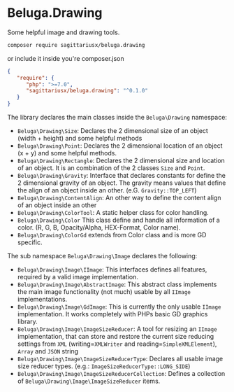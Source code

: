 # Beluga.Drawing

Some helpful image and drawing tools.

```bash
composer require sagittariusx/beluga.drawing
```

or include it inside you're composer.json

```json
{
   "require": {
      "php": ">=7.0",
      "sagittariusx/beluga.drawing": "^0.1.0"
   }
}
```


The library declares the main classes inside the `Beluga\Drawing` namespace:

* `Beluga\Drawing\Size`:
   Declares the 2 dimensional size of an object (width + height) and some helpful methods
* `Beluga\Drawing\Point`:
   Declares the 2 dimensional location of an object (x + y) and some helpful methods.
* `Beluga\Drawing\Rectangle`:
   Declares the 2 dimensional size and location of an object. It is an combination of the 2 classes `Size` and `Point`.
* `Beluga\Drawing\Gravity`:
   Interface that declares constants for define the 2 dimensional gravity of an object. The gravity means values that
   define the align of an object inside an other. (e.G. `Gravity::TOP_LEFT`)
* `Beluga\Drawing\ContentAlign`:
   An other way to define the content align of an object inside an other
* `Beluga\Drawing\ColorTool`:
   A static helper class for color handling.
* `Beluga\Drawing\Color`
   This class define and handle all information of a color. (R, G, B, Opacity/Alpha, HEX-Format, Color name).
* `Beluga\Drawing\ColorGd`
   extends from Color class and is more GD specific.
   
The sub namespace `Beluga\Drawing\Image` declares the following:

* `Beluga\Drawing\Image\IImage`:
   This interfaces defines all features, required by a valid image implementation.
* `Beluga\Drawing\Image\AbstractImage`:
   This abstract class implements the main image functionality (not much) usable by all `IImage` implementations.
* `Beluga\Drawing\Image\GdImage`:
   This is currently the only usable `IImage` implementation. It works completely with PHPs basic GD graphics library.
* `Beluga\Drawing\Image\ImageSizeReducer`:
   A tool for resizing an `IImage` implementation, that can store and restore the current size reducing settings
   from `XML` (writing=`XMLWriter` and reading=`SimpleXMLElement`), `Array` and `JSON` string
* `Beluga\Drawing\Image\ImageSizeReducerType`:
   Declares all usable image size reducer types. (e.g.: `ImageSizeReducerType::LONG_SIDE`)
* `Beluga\Drawing\Image\ImageSizeReducerCollection`:
   Defines a collection of `Beluga\Drawing\Image\ImageSizeReducer` items.